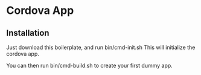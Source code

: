 # Cordova App

## Installation
Just download this boilerplate, and run bin/cmd-init.sh 
This will initialize the cordova app.

You can then run bin/cmd-build.sh to create your first dummy app.